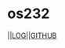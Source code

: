 # os232
||[LOG](https://github.com/KronosDP/os232/blob/master/TXT/mylog.txt)||[GITHUB](https://github.com/KronosDP/os232/)
